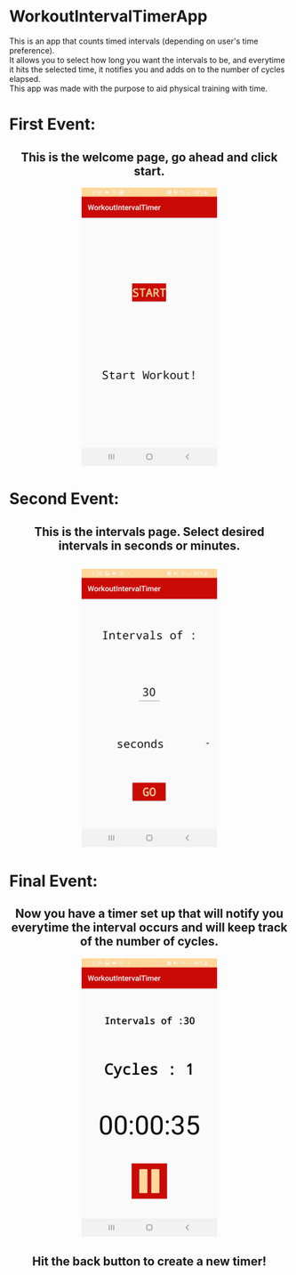 # WorkoutIntervalTimerApp

This is an app that counts timed intervals (depending on user's time preference).  
It allows you to select how long you want the intervals to be, and everytime it hits the selected time,
it notifies you and adds on to the number of cycles elapsed.  
This app was made with the purpose to aid physical training with time.

<h1> <strong>First Event:</strong> </h1>
<h2 align="center">This is the welcome page, go ahead and click start.</h2>

<p align="center">
  <img src="images/pic1.jpg" height=500>
</p>

<h1> <strong>Second Event:</strong> </h1>
<h2 align="center">This is the intervals page.  Select desired intervals in seconds or minutes.<h2>

<p align="center">
  <img src="images/pic2.jpg" height=500>
</p>

<h1> <strong>Final Event:</strong> </h1>
<h2 align="center">Now you have a timer set up that will notify you everytime the interval occurs and will keep track of the number of cycles.</h2>

<p align="center">
  <img src="images/pic3.jpg" height=500>
</p>

<h2 align="center">Hit the back button to create a new timer!<h2>
